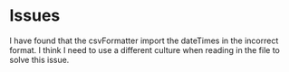 # Issues

I have found that the csvFormatter import the dateTimes in the incorrect format. I think I need to use a different culture when reading in the file to solve this issue.
